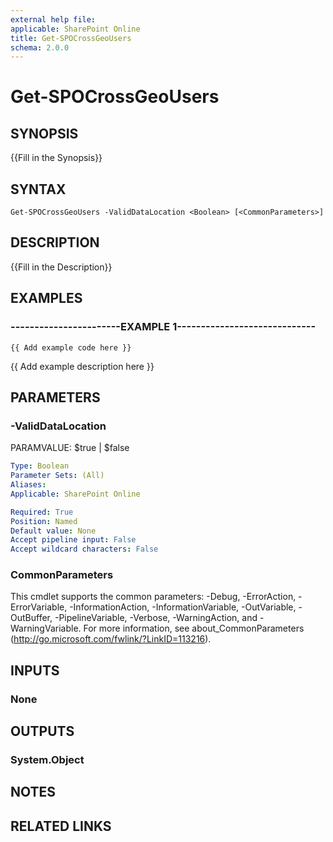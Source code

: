 ```yaml
---
external help file: 
applicable: SharePoint Online
title: Get-SPOCrossGeoUsers
schema: 2.0.0
---
```


# Get-SPOCrossGeoUsers

## SYNOPSIS
{{Fill in the Synopsis}}


## SYNTAX

```
Get-SPOCrossGeoUsers -ValidDataLocation <Boolean> [<CommonParameters>]
```

## DESCRIPTION
{{Fill in the Description}}

## EXAMPLES

### -----------------------EXAMPLE 1-----------------------------
```
{{ Add example code here }}
```
{{ Add example description here }}


## PARAMETERS

### -ValidDataLocation
PARAMVALUE: $true | $false


```yaml
Type: Boolean
Parameter Sets: (All)
Aliases: 
Applicable: SharePoint Online

Required: True
Position: Named
Default value: None
Accept pipeline input: False
Accept wildcard characters: False
```

### CommonParameters
This cmdlet supports the common parameters: -Debug, -ErrorAction, -ErrorVariable, -InformationAction, -InformationVariable, -OutVariable, -OutBuffer, -PipelineVariable, -Verbose, -WarningAction, and -WarningVariable. For more information, see about_CommonParameters (http://go.microsoft.com/fwlink/?LinkID=113216).

## INPUTS

### None

## OUTPUTS

### System.Object

## NOTES

## RELATED LINKS
